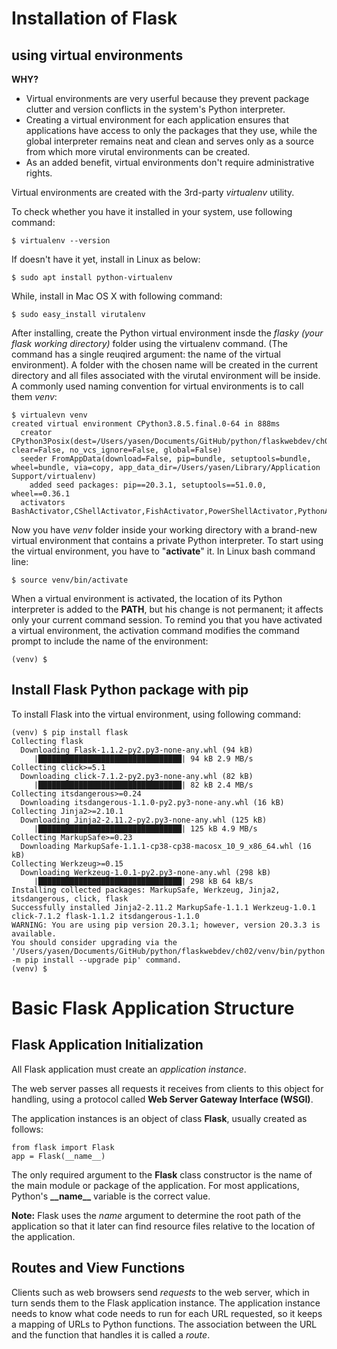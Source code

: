 # Installation of Flask

## using virtual environments

__WHY?__

- Virtual environments are very userful because they prevent package clutter and version conflicts in the system's Python interpreter.
- Creating a virtual environment for each application ensures that applications have access to only the packages that they use, while the global interpreter remains neat and clean and serves only as a source from which more virutal environments can be created.
- As an added benefit, virtual environments don't require administrative rights.

Virtual environments are created with the 3rd-party _virtualenv_ utility.

To check whether you have it installed in your system, use following command:

```
$ virtualenv --version
```

If doesn't have it yet, install in Linux as below:

```
$ sudo apt install python-virtualenv
```

While, install in Mac OS X with following command:

```
$ sudo easy_install virutalenv
```

After installing, create the Python virtual environment insde the _flasky (your flask working directory)_ folder using the virtualenv command. (The command has a single reuqired argument: the name of the virtual environment). A folder with the chosen name will be created in the current directory and all files associated with the virutal environment will be inside. A commonly used naming convention for virtual environments is to call them _venv_:

```
$ virtualevn venv
created virtual environment CPython3.8.5.final.0-64 in 888ms
  creator CPython3Posix(dest=/Users/yasen/Documents/GitHub/python/flaskwebdev/ch02/venv, clear=False, no_vcs_ignore=False, global=False)
  seeder FromAppData(download=False, pip=bundle, setuptools=bundle, wheel=bundle, via=copy, app_data_dir=/Users/yasen/Library/Application Support/virtualenv)
    added seed packages: pip==20.3.1, setuptools==51.0.0, wheel==0.36.1
  activators BashActivator,CShellActivator,FishActivator,PowerShellActivator,PythonActivator,XonshActivator
```

Now you have _venv_ folder inside your working directory with a brand-new virtual environment that contains a private Python interpreter. To start using the virtual environment, you have to "__activate__" it. In Linux bash command line:

```
$ source venv/bin/activate
```

When a virtual environment is activated, the location of its Python interpreter is added to the __PATH__, but his change is not permanent; it affects only your current command session. To remind you that you have activated a virtual environment, the activation command modifies the command prompt to include the name of the environment:

```
(venv) $
```

## Install Flask Python package with pip

To install Flask into the virtual environment, using following command:

```
(venv) $ pip install flask
Collecting flask
  Downloading Flask-1.1.2-py2.py3-none-any.whl (94 kB)
     |████████████████████████████████| 94 kB 2.9 MB/s 
Collecting click>=5.1
  Downloading click-7.1.2-py2.py3-none-any.whl (82 kB)
     |████████████████████████████████| 82 kB 2.4 MB/s 
Collecting itsdangerous>=0.24
  Downloading itsdangerous-1.1.0-py2.py3-none-any.whl (16 kB)
Collecting Jinja2>=2.10.1
  Downloading Jinja2-2.11.2-py2.py3-none-any.whl (125 kB)
     |████████████████████████████████| 125 kB 4.9 MB/s 
Collecting MarkupSafe>=0.23
  Downloading MarkupSafe-1.1.1-cp38-cp38-macosx_10_9_x86_64.whl (16 kB)
Collecting Werkzeug>=0.15
  Downloading Werkzeug-1.0.1-py2.py3-none-any.whl (298 kB)
     |████████████████████████████████| 298 kB 64 kB/s 
Installing collected packages: MarkupSafe, Werkzeug, Jinja2, itsdangerous, click, flask
Successfully installed Jinja2-2.11.2 MarkupSafe-1.1.1 Werkzeug-1.0.1 click-7.1.2 flask-1.1.2 itsdangerous-1.1.0
WARNING: You are using pip version 20.3.1; however, version 20.3.3 is available.
You should consider upgrading via the '/Users/yasen/Documents/GitHub/python/flaskwebdev/ch02/venv/bin/python -m pip install --upgrade pip' command.
(venv) $
```

# Basic Flask Application Structure

## Flask Application Initialization

All Flask application must create an _application instance_.

The web server passes all requests it receives from clients to this object for handling, using a protocol called __Web Server Gateway Interface (WSGI)__.

The application instances is an object of class __Flask__, usually created as follows:

```
from flask import Flask
app = Flask(__name__)
```

The only required argument to the __Flask__ class constructor is the name of the main module or package of the application. For most applications, Python's  __\_\_name\_\___ variable is the correct value.

__Note:__ Flask uses the _name_ argument to determine the root path of the application so that it later can find resource files relative to the location of the application.

## Routes and View Functions

Clients such as web browsers send _requests_ to the web server, which in turn sends them to the Flask application instance. The application instance needs to know what code needs to run for each URL requested, so it keeps a mapping of URLs to Python functions. The association between the URL and the function that handles it is called a _route_.


